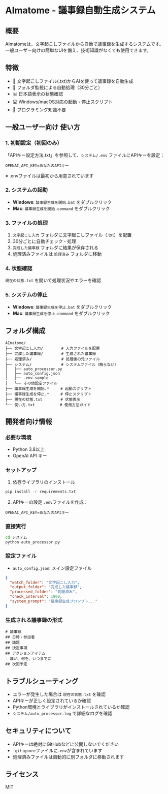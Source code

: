 # AImatome - 議事録自動生成システム

## 概要
AImatomeは、文字起こしファイルから自動で議事録を生成するシステムです。  
一般ユーザー向けの簡単なUIを備え、技術知識がなくても使用できます。

## 特徴
- 🎯 文字起こしファイル(.txt)からAIを使って議事録を自動生成
- 🔄 フォルダ監視による自動処理（30分ごと）
- 📊 日本語表示の状態確認
- 💻 Windows/macOS対応の起動・停止スクリプト
- 🚀 プログラミング知識不要

## 一般ユーザー向け 使い方

### 1. 初期設定（初回のみ）
「APIキー設定方法.txt」を参照して、`システム/.env` ファイルにAPIキーを設定：
```
OPENAI_API_KEY=あなたのAPIキー
```
※ .envファイルは最初から用意されています

### 2. システムの起動
- **Windows**: `議事録生成を開始.bat` をダブルクリック
- **Mac**: `議事録生成を開始.command` をダブルクリック

### 3. ファイルの処理
1. `文字起こし入力` フォルダに文字起こしファイル（.txt）を配置
2. 30分ごとに自動チェック・処理
3. `完成した議事録` フォルダに結果が保存される
4. 処理済みファイルは `処理済み` フォルダに移動

### 4. 状態確認
`現在の状態.txt` を開いて処理状況やエラーを確認

### 5. システムの停止
- **Windows**: `議事録生成を停止.bat` をダブルクリック
- **Mac**: `議事録生成を停止.command` をダブルクリック

## フォルダ構成
```
AImatome/
├── 文字起こし入力/        # 入力ファイルを配置
├── 完成した議事録/        # 生成された議事録
├── 処理済み/             # 処理後の元ファイル
├── システム/             # システムファイル（触らない）
│   ├── auto_processor.py
│   ├── auto_config.json
│   ├── .env.sample
│   └── その他設定ファイル
├── 議事録生成を開始.*     # 起動スクリプト
├── 議事録生成を停止.*     # 停止スクリプト
├── 現在の状態.txt        # 状態表示
└── 使い方.txt           # 使用方法ガイド
```

## 開発者向け情報

### 必要な環境
- Python 3.8以上
- OpenAI API キー

### セットアップ
1. 依存ライブラリのインストール
```bash
pip install -r requirements.txt
```

2. APIキーの設定
`.env`ファイルを作成：
```
OPENAI_API_KEY=あなたのAPIキー
```

### 直接実行
```bash
cd システム
python auto_processor.py
```

### 設定ファイル
- `auto_config.json`: メイン設定ファイル
```json
{
  "watch_folder": "文字起こし入力",
  "output_folder": "完成した議事録",
  "processed_folder": "処理済み",
  "check_interval": 1800,
  "system_prompt": "議事録生成プロンプト..."
}
```

### 生成される議事録の形式
```
# 議事録
## 日時・参加者
## 議題
## 決定事項
## アクションアイテム
- 誰が、何を、いつまでに
## 次回予定
```

## トラブルシューティング
- エラーが発生した場合は `現在の状態.txt` を確認
- APIキーが正しく設定されているか確認
- Python環境とライブラリがインストールされているか確認
- `システム/auto_processor.log` で詳細なログを確認

## セキュリティについて
- APIキーは絶対にGitHubなどに公開しないでください
- `.gitignore`ファイルに`.env`が含まれています
- 処理済みファイルは自動的に別フォルダに移動されます

## ライセンス
MIT